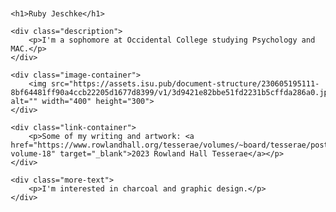<DOCTYPE html>
<html lang="en">
<head>
    <meta charset="UTF-8">
    <meta name="viewport" content="width=device-width, initial-scale=1.0">
    <title>Ruby Jeschke</title>
    <style>
        body {
            font-family: Arial, sans-serif;
            margin: 20px;
        }
        h1 {
            color: purple;
        }
        .description {
            margin: 20px 0;
        }
        .image-container {
            margin: 20px 0;
        }
        .link-container {
            margin: 20px 0;
        }
        .more-text {
            margin: 20px 0;
        }
    </style>
</head>
<body>

    <h1>Ruby Jeschke</h1>

    <div class="description">
        <p>I'm a sophomore at Occidental College studying Psychology and MAC.</p>
    </div>

    <div class="image-container">
        <img src="https://assets.isu.pub/document-structure/230605195111-8bf64481ff90a4ccb22205d1677d8399/v1/3d9421e82bbe51fd2231b5cffda286a0.jpeg" alt="" width="400" height="300">
    </div>

    <div class="link-container">
        <p>Some of my writing and artwork: <a href="https://www.rowlandhall.org/tesserae/volumes/~board/tesserae/post/2023-volume-18" target="_blank">2023 Rowland Hall Tesserae</a></p>
    </div>

    <div class="more-text">
        <p>I'm interested in charcoal and graphic design.</p>
    </div>

</body>
</html>